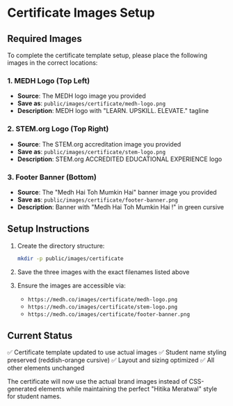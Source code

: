 # Certificate Images Setup

## Required Images

To complete the certificate template setup, please place the following images in the correct locations:

### 1. MEDH Logo (Top Left)
- **Source**: The MEDH logo image you provided
- **Save as**: `public/images/certificate/medh-logo.png`
- **Description**: MEDH logo with "LEARN. UPSKILL. ELEVATE." tagline

### 2. STEM.org Logo (Top Right)
- **Source**: The STEM.org accreditation image you provided
- **Save as**: `public/images/certificate/stem-logo.png`
- **Description**: STEM.org ACCREDITED EDUCATIONAL EXPERIENCE logo

### 3. Footer Banner (Bottom)
- **Source**: The "Medh Hai Toh Mumkin Hai" banner image you provided
- **Save as**: `public/images/certificate/footer-banner.png`
- **Description**: Banner with "Medh Hai Toh Mumkin Hai !" in green cursive

## Setup Instructions

1. Create the directory structure:
   ```bash
   mkdir -p public/images/certificate
   ```

2. Save the three images with the exact filenames listed above

3. Ensure the images are accessible via:
   - `https://medh.co/images/certificate/medh-logo.png`
   - `https://medh.co/images/certificate/stem-logo.png`
   - `https://medh.co/images/certificate/footer-banner.png`

## Current Status

✅ Certificate template updated to use actual images
✅ Student name styling preserved (reddish-orange cursive)
✅ Layout and sizing optimized
✅ All other elements unchanged

The certificate will now use the actual brand images instead of CSS-generated elements while maintaining the perfect "Hitika Meratwal" style for student names.

